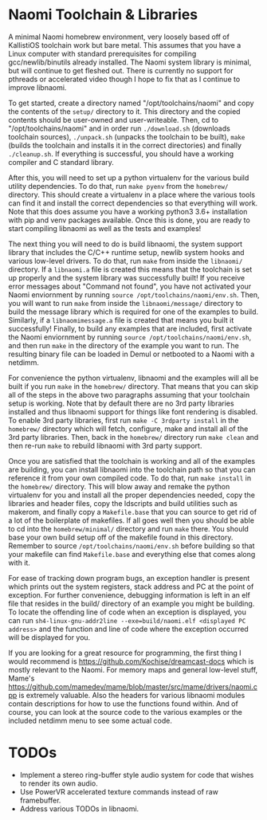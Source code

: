 Naomi Toolchain & Libraries
===========================

A minimal Naomi homebrew environment, very loosely based off of KallistiOS toolchain work but bare metal. This assumes that you have a Linux computer with standard prerequisites for compiling gcc/newlib/binutils already installed. The Naomi system library is minimal, but will continue to get fleshed out. There is currently no support for pthreads or accelerated video though I hope to fix that as I continue to improve libnaomi.

To get started, create a directory named "/opt/toolchains/naomi" and copy the contents of the `setup/` directory to it. This directory and the copied contents should be user-owned and user-writeable. Then, cd to "/opt/toolchains/naomi" and in order run `./download.sh` (downloads toolchain sources), `./unpack.sh` (unpacks the toolchain to be built), `make` (builds the toolchain and installs it in the correct directories) and finally `./cleanup.sh`. If everything is successful, you should have a working compiler and C standard library.

After this, you will need to set up a python virtualenv for the various build utility dependencies. To do that, run `make pyenv` from the `homebrew/` directory. This should create a virtualenv in a place where the various tools can find it and install the correct dependencies so that everything will work. Note that this does assume you have a working python3 3.6+ installation with pip and venv packages available. Once this is done, you are ready to start compiling libnaomi as well as the tests and examples!

The next thing you will need to do is build libnaomi, the system support library that includes the C/C++ runtime setup, newlib system hooks and various low-level drivers. To do that, run `make` from inside the `libnaomi/` directory. If a `libnaomi.a` file is created this means that the toolchain is set up properly and the system library was successfully built! If you receive error messages about "Command not found", you have not activated your Naomi enviornment by running `source /opt/toolchains/naomi/env.sh`. Then, you will want to run `make` from inside the `libnaomi/message/` directory to build the message library which is required for one of the examples to build. Similarly, if a `libnaomimessage.a` file is created that means you built it successfully! Finally, to build any examples that are included, first activate the Naomi enviornment by running `source /opt/toolchains/naomi/env.sh`, and then run `make` in the directory of the example you want to run. The resulting binary file can be loaded in Demul or netbooted to a Naomi with a netdimm.

For convenience the python virtualenv, libnaomi and the examples will all be built if you run `make` in the `homebrew/` directory. That means that you can skip all of the steps in the above two paragraphs assuming that your toolchain setup is working. Note that by default there are no 3rd party libraries installed and thus libnaomi support for things like font rendering is disabled. To enable 3rd party libraries, first run `make -C 3rdparty install` in the `homebrew/` directory which will fetch, configure, make and install all of the 3rd party libraries. Then, back in the `homebrew/` directory run `make clean` and then re-run `make` to rebuild libnaomi with 3rd party support.

Once you are satisfied that the toolchain is working and all of the examples are building, you can install libnaomi into the toolchain path so that you can reference it from your own compiled code. To do that, run `make install` in the `homebrew/` directory. This will blow away and remake the python virtualenv for you and install all the proper dependencies needed, copy the libraries and header files, copy the ldscripts and build utilities such as makerom, and finally copy a `Makefile.base` that you can source to get rid of a lot of the boilerplate of makefiles. If all goes well then you should be able to cd into the `homebrew/minimal/` directory and run `make` there. You should base your own build setup off of the makefile found in this directory. Remember to source `/opt/toolchains/naomi/env.sh` before building so that your makefile can find `Makefile.base` and everything else that comes along with it.

For ease of tracking down program bugs, an exception handler is present which prints out the system registers, stack address and PC at the point of exception. For further convenience, debugging information is left in an elf file that resides in the build/ directory of an example you might be building. To locate the offending line of code when an exception is displayed, you can run `sh4-linux-gnu-addr2line --exe=build/naomi.elf <displayed PC address>` and the function and line of code where the exception occurred will be displayed for you.

If you are looking for a great resource for programming, the first thing I would recommend is https://github.com/Kochise/dreamcast-docs which is mostly relevant to the Naomi. For memory maps and general low-level stuff, Mame's https://github.com/mamedev/mame/blob/master/src/mame/drivers/naomi.cpp is extremely valuable. Also the headers for various libnaomi modules contain descriptions for how to use the functions found within. And of course, you can look at the source code to the various examples or the included netdimm menu to see some actual code.

TODOs
=====
 - Implement a stereo ring-buffer style audio system for code that wishes to render its own audio.
 - Use PowerVR accelerated texture commands instead of raw framebuffer.
 - Address various TODOs in libnaomi.
